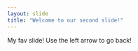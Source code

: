 ```yaml
---
layout: slide
title: "Welcome to our second slide!"
---
```

My fav slide!
Use the left arrow to go back!
